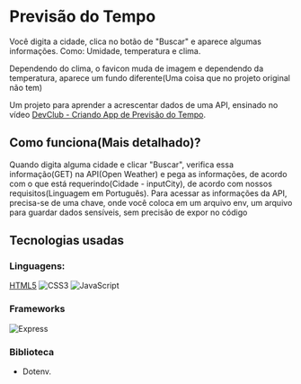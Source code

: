 # Previsão do Tempo

Você digita a cidade, clica no botão de "Buscar" e aparece algumas informações. Como: Umidade, temperatura e clima.

Dependendo do clima, o favicon muda de imagem e dependendo da temperatura, aparece um fundo diferente(Uma coisa que no projeto original não tem)

Um projeto para aprender a acrescentar dados de uma API, ensinado no vídeo [DevClub - Criando App de Previsão do Tempo](https://youtu.be/qxzqEuAOYZ4?si=psdvGRU2slGO9QXs).

## Como funciona(Mais detalhado)?

Quando digita alguma cidade e clicar "Buscar", verifica essa informação(GET) na API(Open Weather) e pega as informações, de acordo com o que está requerindo(Cidade - inputCity), de acordo com nossos requisitos(Linguagem em Português). Para acessar as informações da API, precisa-se de uma chave, onde você coloca em um arquivo env, um arquivo para guardar dados sensíveis, sem precisão de expor no código

## Tecnologias usadas
### Linguagens:

[HTML5](https://img.shields.io/badge/HTML5-E34F26?style=for-the-badge&logo=html5&logoColor=white) ![CSS3](https://img.shields.io/badge/CSS3-1572B6?style=for-the-badge&logo=css3&logoColor=white) ![JavaScript](https://img.shields.io/badge/JavaScript-F7DF1E?style=for-the-badge&logo=javascript&logoColor=black)

### Frameworks

![Express](https://img.shields.io/badge/express.js-%23404d59.svg?style=for-the-badge&logo=express&logoColor=%2361DAFB)

### Biblioteca

- Dotenv.
